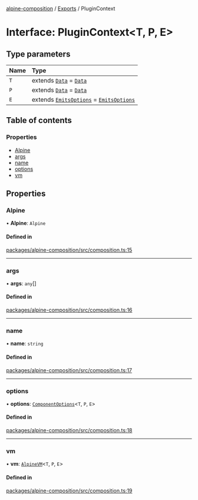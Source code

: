[alpine-composition](../README.md) / [Exports](../modules.md) / PluginContext

# Interface: PluginContext\<T, P, E\>

## Type parameters

| Name | Type |
| :------ | :------ |
| `T` | extends [`Data`](../modules.md#data) = [`Data`](../modules.md#data) |
| `P` | extends [`Data`](../modules.md#data) = [`Data`](../modules.md#data) |
| `E` | extends [`EmitsOptions`](../modules.md#emitsoptions) = [`EmitsOptions`](../modules.md#emitsoptions) |

## Table of contents

### Properties

- [Alpine](PluginContext.md#alpine)
- [args](PluginContext.md#args)
- [name](PluginContext.md#name)
- [options](PluginContext.md#options)
- [vm](PluginContext.md#vm)

## Properties

### Alpine

• **Alpine**: `Alpine`

#### Defined in

[packages/alpine-composition/src/composition.ts:15](https://github.com/JuroOravec/alpinui/blob/7976f631b0f97a434b748005d636d655821241ac/packages/alpine-composition/src/composition.ts#L15)

___

### args

• **args**: `any`[]

#### Defined in

[packages/alpine-composition/src/composition.ts:16](https://github.com/JuroOravec/alpinui/blob/7976f631b0f97a434b748005d636d655821241ac/packages/alpine-composition/src/composition.ts#L16)

___

### name

• **name**: `string`

#### Defined in

[packages/alpine-composition/src/composition.ts:17](https://github.com/JuroOravec/alpinui/blob/7976f631b0f97a434b748005d636d655821241ac/packages/alpine-composition/src/composition.ts#L17)

___

### options

• **options**: [`ComponentOptions`](ComponentOptions.md)\<`T`, `P`, `E`\>

#### Defined in

[packages/alpine-composition/src/composition.ts:18](https://github.com/JuroOravec/alpinui/blob/7976f631b0f97a434b748005d636d655821241ac/packages/alpine-composition/src/composition.ts#L18)

___

### vm

• **vm**: [`AlpineVM`](../modules.md#alpinevm)\<`T`, `P`, `E`\>

#### Defined in

[packages/alpine-composition/src/composition.ts:19](https://github.com/JuroOravec/alpinui/blob/7976f631b0f97a434b748005d636d655821241ac/packages/alpine-composition/src/composition.ts#L19)
